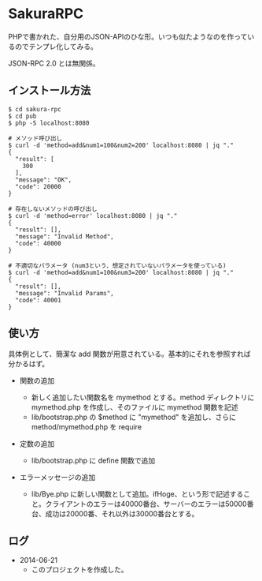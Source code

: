# SakuraRPC

PHPで書かれた、自分用のJSON-APIのひな形。いつも似たようなのを作っているのでテンプレ化してみる。

JSON-RPC 2.0 とは無関係。

## インストール方法

~~~
$ cd sakura-rpc
$ cd pub
$ php -S localhost:8080

# メソッド呼び出し
$ curl -d 'method=add&num1=100&num2=200' localhost:8080 | jq "."
{
  "result": [
    300
  ],
  "message": "OK",
  "code": 20000
}

# 存在しないメソッドの呼び出し
$ curl -d 'method=error' localhost:8080 | jq "."
{
  "result": [],
  "message": "Invalid Method",
  "code": 40000
}

# 不適切なパラメータ (num3という、想定されていないパラメータを使っている)
$ curl -d 'method=add&num1=100&num3=200' localhost:8080 | jq "."
{
  "result": [],
  "message": "Invalid Params",
  "code": 40001
}
~~~

## 使い方

具体例として、簡潔な add 関数が用意されている。基本的にそれを参照すれば分かるはず。

- 関数の追加

  - 新しく追加したい関数名を mymethod とする。method ディレクトリに mymethod.php を作成し、そのファイルに mymethod 関数を記述
  - lib/bootstrap.php の $method に "mymethod" を追加し、さらに method/mymethod.php を require

- 定数の追加
  - lib/bootstrap.php に define 関数で追加

- エラーメッセージの追加
  - lib/Bye.php に新しい関数として追加。ifHoge、という形で記述すること。クライアントのエラーは40000番台、サーバーのエラーは50000番台、成功は20000番、それ以外は30000番台とする。

## ログ

- 2014-06-21
  - このプロジェクトを作成した。
